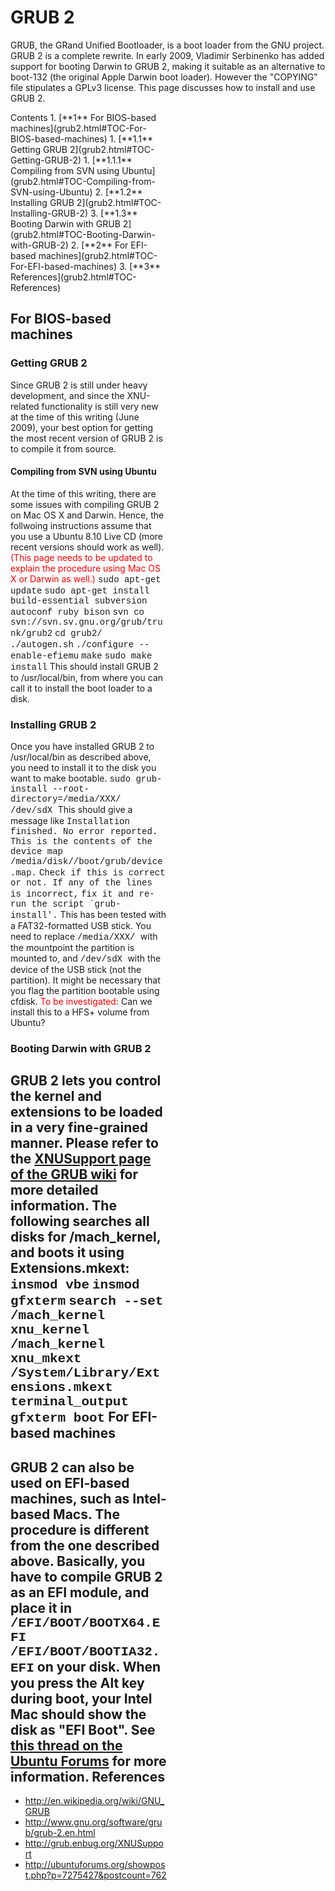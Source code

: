 GRUB 2
======
GRUB, the GRand Unified Bootloader, is a boot loader from the GNU project. GRUB 2 is a complete rewrite. In early 2009, Vladimir Serbinenko has added support for booting Darwin to GRUB 2, making it suitable as an alternative to boot-132 (the original Apple Darwin boot loader).
However the "COPYING" file stipulates a GPLv3 license.
This page discusses how to install and use GRUB 2.
<div class="sites-embed-align-left-wrapping-off">
<div class="sites-embed-border-off sites-embed" style="width:250px;">
<div class="sites-embed-content sites-embed-type-toc">
<div class="goog-toc sites-embed-toc-maxdepth-6">
Contents
1.  [**1** For BIOS-based machines](grub2.html#TOC-For-BIOS-based-machines)
    1.  [**1.1** Getting GRUB 2](grub2.html#TOC-Getting-GRUB-2)
        1.  [**1.1.1** Compiling from SVN using Ubuntu](grub2.html#TOC-Compiling-from-SVN-using-Ubuntu)
    2.  [**1.2** Installing GRUB 2](grub2.html#TOC-Installing-GRUB-2)
    3.  [**1.3** Booting Darwin with GRUB 2](grub2.html#TOC-Booting-Darwin-with-GRUB-2)
2.  [**2** For EFI-based machines](grub2.html#TOC-For-EFI-based-machines)
3.  [**3** References](grub2.html#TOC-References)

For BIOS-based machines
-----------------------
### Getting GRUB 2
Since GRUB 2 is still under heavy development, and since the XNU-related functionality is still very new at the time of this writing (June 2009), your best option for getting the most recent version of GRUB 2 is to compile it from source.
#### Compiling from SVN using Ubuntu
At the time of this writing, there are some issues with compiling GRUB 2 on Mac OS X and Darwin. Hence, the follwoing instructions assume that you use a Ubuntu 8.10 Live CD (more recent versions should work as well). <span style="color:rgb(255,0,0)">(This page needs to be updated to explain the procedure using Mac OS X or Darwin as well.)</span>
 <span style="font-family:courier new,monospace">sudo apt-get update</span>
 <span style="font-family:courier new,monospace">sudo apt-get install build-essential subversion autoconf ruby bison</span>
 <span style="font-family:courier new,monospace">svn co svn://svn.sv.gnu.org/grub/trunk/grub2</span>
 <span style="font-family:courier new,monospace">cd grub2/</span>
 <span style="font-family:courier new,monospace">./autogen.sh</span>
 <span style="font-family:courier new,monospace">./configure --enable-efiemu</span>
 <span style="font-family:courier new,monospace">make</span>
 <span style="font-family:courier new,monospace">sudo make install</span>
 This should install GRUB 2 to /usr/local/bin, from where you can call it to install the boot loader to a disk.
### Installing GRUB 2
Once you have installed GRUB 2 to /usr/local/bin as described above, you need to install it to the disk you want to make bootable.
 <span style="font-family:courier new,monospace">sudo grub-install --root-directory=/media/XXX/ /dev/sdX </span>
 This should give a message like
 <span style="font-family:courier new,monospace">Installation finished. No error reported.</span>
 <span style="font-family:courier new,monospace">This is the contents of the device map /media/disk//boot/grub/device.map.</span>
 <span style="font-family:courier new,monospace">Check if this is correct or not. If any of the lines is incorrect,</span>
 <span style="font-family:courier new,monospace">fix it and re-run the script `grub-install'.</span>
 This has been tested with a FAT32-formatted USB stick. You need to replace <span style="font-family:courier new,monospace">/media/XXX/ </span>with the mountpoint the partition is mounted to, and <span style="font-family:courier new,monospace">/dev/sdX </span>with the device of the USB stick (not the partition). It might be necessary that you flag the partition bootable using cfdisk. <span style="color:rgb(255,0,0)">To be investigated:</span> Can we install this to a HFS+ volume from Ubuntu?
### Booting Darwin with GRUB 2
GRUB 2 lets you control the kernel and extensions to be loaded in a very fine-grained manner. Please refer to the [XNUSupport page of the GRUB wiki](http://grub.enbug.org/XNUSupport) for more detailed information. The following searches all disks for /mach_kernel, and boots it using Extensions.mkext:
 <span style="font-family:courier new,monospace">insmod vbe</span>
 <span style="font-family:courier new,monospace">insmod gfxterm</span>
 <span style="font-family:courier new,monospace">search --set </span><span style="font-family:courier new,monospace">/mach_kernel</span>
 <span style="font-family:courier new,monospace">xnu_kernel /mach_kernel</span>
 <span style="font-family:courier new,monospace">xnu_mkext /System/Library/Extensions.mkext</span>
 <span style="font-family:courier new,monospace">terminal_output gfxterm
 boot</span>
For EFI-based machines
----------------------
GRUB 2 can also be used on EFI-based machines, such as Intel-based Macs.
 The procedure is different from the one described above. Basically, you have to compile GRUB 2 as an EFI module, and place it in
 <span style="font-family:courier new,monospace">/EFI/BOOT/BOOTX64.EFI</span>
 <span style="font-family:courier new,monospace">/EFI/BOOT/BOOTIA32.EFI</span>
 on your disk. When you press the Alt key during boot, your Intel Mac should show the disk as "EFI Boot". See [this thread on the Ubuntu Forums](http://ubuntuforums.org/showpost.php?p=7275427&postcount=762) for more information.
References
----------
-   <http://en.wikipedia.org/wiki/GNU_GRUB>
-   <http://www.gnu.org/software/grub/grub-2.en.html>
-   <http://grub.enbug.org/XNUSupport>
-   <http://ubuntuforums.org/showpost.php?p=7275427&postcount=762>
